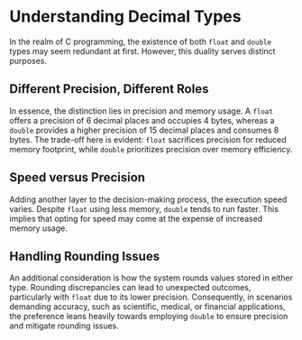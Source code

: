 # Understanding Decimal Types

In the realm of C programming, the existence of both `float` and `double` types may seem redundant at first. However, this duality serves distinct purposes.

## Different Precision, Different Roles

In essence, the distinction lies in precision and memory usage. A `float` offers a precision of 6 decimal places and occupies 4 bytes, whereas a `double` provides a higher precision of 15 decimal places and consumes 8 bytes. The trade-off here is evident: `float` sacrifices precision for reduced memory footprint, while `double` prioritizes precision over memory efficiency.

## Speed versus Precision

Adding another layer to the decision-making process, the execution speed varies. Despite `float` using less memory, `double` tends to run faster. This implies that opting for speed may come at the expense of increased memory usage.

## Handling Rounding Issues

An additional consideration is how the system rounds values stored in either type. Rounding discrepancies can lead to unexpected outcomes, particularly with `float` due to its lower precision. Consequently, in scenarios demanding accuracy, such as scientific, medical, or financial applications, the preference leans heavily towards employing `double` to ensure precision and mitigate rounding issues.